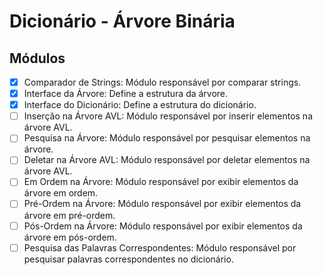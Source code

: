 # Dicionário - Árvore Binária

## Módulos

- [x] Comparador de Strings: Módulo responsável por comparar strings.
- [x] Interface da Árvore: Define a estrutura da árvore.
- [x] Interface do Dicionário: Define a estrutura do dicionário.
- [ ] Inserção na Árvore AVL: Módulo responsável por inserir elementos na árvore AVL.
- [ ] Pesquisa na Árvore: Módulo responsável por pesquisar elementos na árvore.
- [ ] Deletar na Árvore AVL: Módulo responsável por deletar elementos na árvore AVL.
- [ ] Em Ordem na Árvore: Módulo responsável por exibir elementos da árvore em ordem.
- [ ] Pré-Ordem na Árvore: Módulo responsável por exibir elementos da árvore em pré-ordem.
- [ ] Pós-Ordem na Árvore: Módulo responsável por exibir elementos da árvore em pós-ordem.
- [ ] Pesquisa das Palavras Correspondentes: Módulo responsável por pesquisar palavras correspondentes no dicionário.